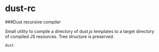dust-rc
=======

###Dust recursive compiler

Small utility to compile a directory of dust.js templates to a target directory of compiled JS resources. Tree structure is preserved.

    dust